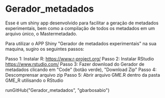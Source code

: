 # Gerador_metadados
Esse é um shiny app desenvolvido para facilitar a geração de metadados experimentais, bem como a compilação de todos os metadados em um arquivo único, o Mastermetadado.


Para utilizar o APP Shiny "Gerador de metadados experimentais" na sua maquina, sugiro os seguintes passos:

Passo 1: Instalar R: <h>https://www.r-project.org/<h>
Passo 2: Instalar RStudio <h>https://www.rstudio.com/<h>
Passo 3: Fazer download do Gerador de metadados clicando em "Code" (botão verde), "Download Zip"
Passo 4: Descomprensar arquivo zip
Passo 5: Abrir arquivo GME.R dentro da pasta GME_R utilisando o RStudio

runGitHub("Gerador_metadados", "gbarbosabio")
